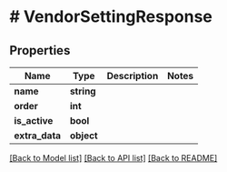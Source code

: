 # # VendorSettingResponse

## Properties

Name | Type | Description | Notes
------------ | ------------- | ------------- | -------------
**name** | **string** |  |
**order** | **int** |  |
**is_active** | **bool** |  |
**extra_data** | **object** |  |

[[Back to Model list]](../../README.md#models) [[Back to API list]](../../README.md#endpoints) [[Back to README]](../../README.md)
